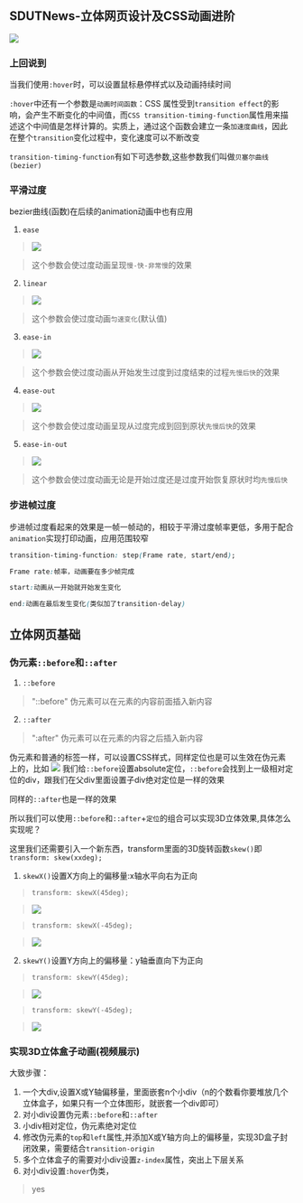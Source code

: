 ## SDUTNews-立体网页设计及CSS动画进阶
![](./img/CSS.gif)
### 上回说到
当我们使用`:hover`时，可以设置鼠标悬停样式以及动画持续时间

`:hover`中还有一个参数是`动画时间函数`：CSS 属性受到`transition effect`的影响，会产生不断变化的中间值，而`CSS transition-timing-function`属性用来描述这个中间值是怎样计算的。实质上，通过这个函数会建立一条`加速度曲线`，因此在整个`transition`变化过程中，变化速度可以不断改变

`transition-timing-function`有如下可选参数,这些参数我们叫做`贝塞尔曲线(bezier)`

### 平滑过度
bezier曲线(函数)在后续的animation动画中也有应用

1. `ease`
>![](./img/ease.png)

>这个参数会使过度动画呈现`慢-快-非常慢`的效果

2. `linear`
>![](./img/linear.png)

>这个参数会使过度动画`匀速变化`(默认值)

3. `ease-in`
>![](./img/ease-in.png)

>这个参数会使过度动画从开始发生过度到过度结束的过程`先慢后快`的效果

4. `ease-out`
>![](./img/ease-out.png)

>这个参数会使过度动画呈现从过度完成到回到原状`先慢后快`的效果

5. `ease-in-out`
>![](./img/ease-in-out.png)

>这个参数会使过度动画无论是开始过度还是过度开始恢复原状时均`先慢后快`

### 步进帧过度
步进帧过度看起来的效果是一帧一帧动的，相较于平滑过度帧率更低，多用于配合`animation`实现打印动画，应用范围较窄

```CSS
transition-timing-function: step(Frame rate, start/end);

Frame rate:帧率，动画要在多少帧完成

start:动画从一开始就开始发生变化

end:动画在最后发生变化(类似加了transition-delay)
```


## 立体网页基础

### 伪元素`::before`和`::after`

1. `::before`
>"::before" 伪元素可以在元素的内容前面插入新内容

2. `::after`
>":after" 伪元素可以在元素的内容之后插入新内容

伪元素和普通的标签一样，可以设置CSS样式，同样定位也是可以生效在伪元素上的，比如
![](./img/weilei.png)
我们给`::before`设置absolute定位，`::before`会找到上一级相对定位的div，跟我们在父div里面设置子div绝对定位是一样的效果

同样的`::after`也是一样的效果

所以我们可以使用`::before`和`::after`+`定位`的组合可以实现3D立体效果,具体怎么实现呢？

这里我们还需要引入一个新东西，transform里面的3D旋转函数`skew()`即`transform: skew(xxdeg); `

1. `skewX()`设置X方向上的偏移量:x轴水平向右为正向

>`transform: skewX(45deg);`

>![](./img/45deg.png)

>`transform: skewX(-45deg);`

>![](./img/fu45deg.png)

2. `skewY()`设置Y方向上的偏移量：y轴垂直向下为正向
>`transform: skewY(45deg);`

>![](./img/y45deg.png)

>`transform: skewY(-45deg);`

>![](./img/y-45deg.png)


### 实现3D立体盒子动画(视频展示)
大致步骤：
1. 一个大div,设置X或Y轴偏移量，里面嵌套n个小div（n的个数看你要堆放几个立体盒子，如果只有一个立体图形，就嵌套一个div即可）
2. 对小div设置伪元素`::before`和`::after`
3. 小div相对定位，伪元素绝对定位
4. 修改伪元素的`top`和`left`属性,并添加X或Y轴方向上的偏移量，实现3D盒子封闭效果，需要结合`transition-origin`
5. 多个立体盒子的需要对小div设置`z-index`属性，突出上下层关系
6. 对小div设置`:hover`伪类，

>yes